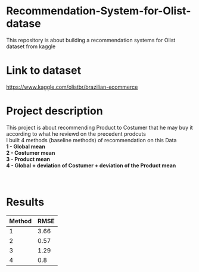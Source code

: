 # Recommendation-System-for-Olist-datase

This repository is about building a recommendation systems for Olist dataset from kaggle

# Link to dataset <br>
https://www.kaggle.com/olistbr/brazilian-ecommerce <br>
# Project description <br>
This project is about recommending Product to Costumer that he may buy it according to what he reviewd on the precedent prodcuts<br>
I built 4 methods (baseline methods) of recommendation on this Data<br>
<b>1 - Global mean</b><br>
<b>2 - Costumer mean</b><br>
<b>3 - Product mean</b><br>
<b>4 - Global + deviation of Costumer + deviation of the Product mean</b><br><br><br>

# Results


| Method        | RMSE          |
| ------------- | ------------- |
| 1             | 3.66          |
| 2             | 0.57          |
| 3             | 1.29          |
| 4             | 0.8           |
